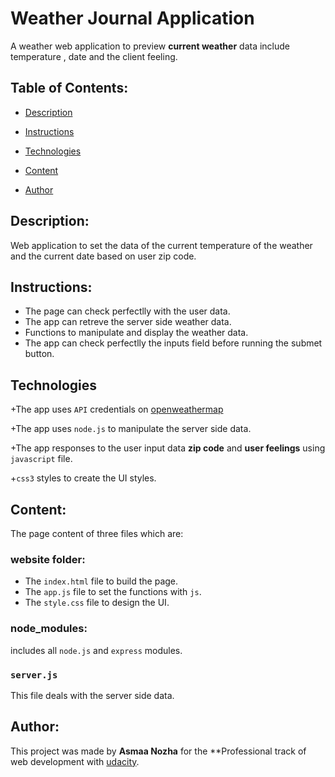 
# Weather Journal Application
A weather web application to preview **current weather** data include
temperature , date and the client feeling.

## Table of Contents:

- [Description](#description)

- [Instructions](#instructions)

- [Technologies](#technologies)

- [Content](#content)

- [Author](#author)


## Description:
Web application to set the data of the current temperature of the weather 
and the current date based on user zip code.

## Instructions:

- The page can check perfectlly with the user data.
- The app can retreve the server side weather data.
- Functions to manipulate and display the weather data.
- The app can check perfectlly the inputs field before running the
submet button.

## Technologies

+The app uses `API` credentials on [openweathermap](https://openweathermap.org/) 

+The app uses `node.js` to manipulate the server side data.

+The app responses to the user input data **zip code** and
**user feelings** using `javascript` file.

+`css3` styles to create the UI styles. 

## Content:

The page content of three files which are:

### website folder:
* The `index.html` file to build the page.
* The `app.js` file to set the functions with `js`.
* The `style.css` file to design the UI.

### node_modules:

includes all `node.js` and `express` modules.

### `server.js`
This file deals with the server side data.

## Author:

This project was made by **Asmaa Nozha** for the **Professional track of web
development with [udacity](https://classroom.udacity.com/).

